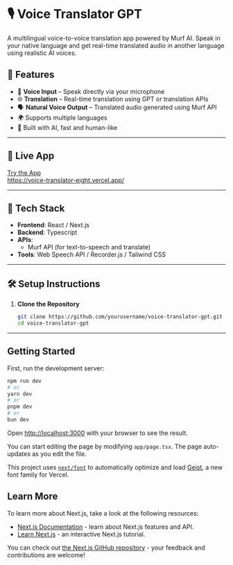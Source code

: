 
# 🎙️ Voice Translator GPT

A multilingual voice-to-voice translation app powered by Murf AI. Speak in your native language and get real-time translated audio in another language using realistic AI voices.

## 🚀 Features

- 🎤 **Voice Input** – Speak directly via your microphone
- 🌐 **Translation** – Real-time translation using GPT or translation APIs
- 🗣️ **Natural Voice Output** – Translated audio generated using Murf API
- 🌍 Supports multiple languages
- 🧠 Built with AI, fast and human-like

---

## 🔗 Live App

[Try the App](#)  
https://voice-translator-eight.vercel.app/

---

## 🧰 Tech Stack

- **Frontend**: React / Next.js
- **Backend**: Typescript
- **APIs**:
  - Murf API (for text-to-speech and translate)
- **Tools**: Web Speech API / Recorder.js / Tailwind CSS

---

## 🛠️ Setup Instructions

1. **Clone the Repository**
   ```bash
   git clone https://github.com/yourusername/voice-translator-gpt.git
   cd voice-translator-gpt
---

## Getting Started

First, run the development server:

```bash
npm run dev
# or
yarn dev
# or
pnpm dev
# or
bun dev
```

Open [http://localhost:3000](http://localhost:3000) with your browser to see the result.

You can start editing the page by modifying `app/page.tsx`. The page auto-updates as you edit the file.

This project uses [`next/font`](https://nextjs.org/docs/app/building-your-application/optimizing/fonts) to automatically optimize and load [Geist](https://vercel.com/font), a new font family for Vercel.

## Learn More

To learn more about Next.js, take a look at the following resources:

- [Next.js Documentation](https://nextjs.org/docs) - learn about Next.js features and API.
- [Learn Next.js](https://nextjs.org/learn) - an interactive Next.js tutorial.

You can check out [the Next.js GitHub repository](https://github.com/vercel/next.js) - your feedback and contributions are welcome!
